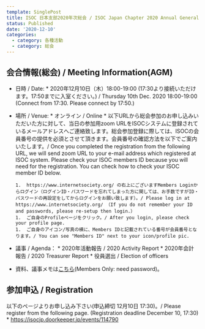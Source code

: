 ```yaml
---
template: SinglePost
title: ISOC 日本支部2020年次総会 / ISOC Japan Chapter 2020 Annual General Meeting
status: Published
date: '2020-12-10'
categories:
  - category: 各種活動
  - category: 総会
---
```


## 会合情報(総会) / Meeting Information(AGM)
*  日時 / Date: 
       * 2020年12月10日（木）18:00-19:00 (17:30より接続いただけます。17:50までに入室ください。)  / Thursday 10th Dec. 2020 18:00-19:00 (Connect from 17:30. Please connect by 17:50.)
*  場所 / Venue: 
       *  オンライン / Online
       *  以下URLから総会参加のお申し込みいただいた方に対して、当日の参加用zoom URLをISOCシステムに登録されているメールアドレスへご連絡致します。総会参加登録に際しては、ISOCの会員番号の提供を必須とさせて頂きます。会員番号の確認方法を以下でご案内いたします。/ Once you completed the registration from the following URL, we will send zoom URL to your e-mail address which registered at ISOC system. Please check your ISOC members ID because you will need for the registration. You can check how to check your ISOC member ID below.

       1.  https://www.internetsociety.org/ の右上にございますMembers Loginからログイン（ログインID・パスワードを忘れてしまった方に関しては、お手数ですがID・パスワードの再設定をしてからログインをお願い致します）。/ Please log in at https://www.internetsociety.org/ （If you do not remember your ID and passwords, please re-setup then login.）
       1.  ご自身のProfileページをクリック。/ After you login, please check your profile page. 
       1.  ご自身のアイコン/写真の横に、Members IDと記載されている番号が会員番号となります。/ You can see "Members ID" next to your icon/profile pic.

*  議事 / Agenda： 
       *  2020年活動報告 / 2020 Activity Report
       *  2020年会計報告 / 2020 Treasurer Report
       *  役員選出 / Election of officers

*  資料、議事メモは[こちら](http://www.isoc.jp/members/wiki.cgi?page=2020AGM)(Members Only: need password)。

## 参加申込 / Registration
以下のページよりお申し込み下さい(申込締切 12月10日 17:30)。/ Please register from the following page. (Registration deadline December 10, 17:30)
       *  https://isocjp.doorkeeper.jp/events/114790
